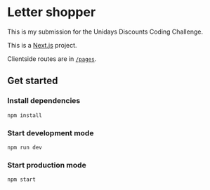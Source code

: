 # Letter shopper

This is my submission for the Unidays Discounts Coding Challenge.

This is a [Next.js](https://nextjs.org) project.

Clientside routes are in [`/pages`](/pages).

## Get started
### Install dependencies

```
npm install
```

### Start development mode

```
npm run dev
```

### Start production mode

```
npm start
```
